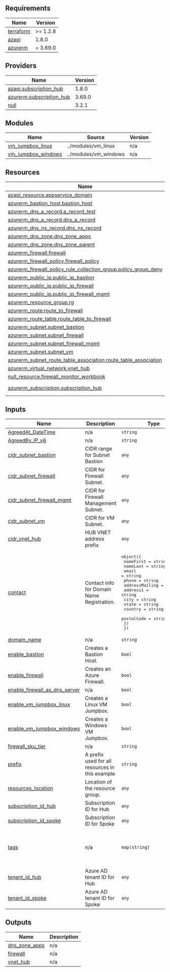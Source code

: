 <!-- BEGIN_TF_DOCS -->
## Requirements

| Name | Version |
|------|---------|
| <a name="requirement_terraform"></a> [terraform](#requirement\_terraform) | >= 1.2.8 |
| <a name="requirement_azapi"></a> [azapi](#requirement\_azapi) | 1.8.0 |
| <a name="requirement_azurerm"></a> [azurerm](#requirement\_azurerm) | = 3.69.0 |

## Providers

| Name | Version |
|------|---------|
| <a name="provider_azapi.subscription_hub"></a> [azapi.subscription\_hub](#provider\_azapi.subscription\_hub) | 1.8.0 |
| <a name="provider_azurerm.subscription_hub"></a> [azurerm.subscription\_hub](#provider\_azurerm.subscription\_hub) | 3.69.0 |
| <a name="provider_null"></a> [null](#provider\_null) | 3.2.1 |

## Modules

| Name | Source | Version |
|------|--------|---------|
| <a name="module_vm_jumpbox_linux"></a> [vm\_jumpbox\_linux](#module\_vm\_jumpbox\_linux) | ../modules/vm_linux | n/a |
| <a name="module_vm_jumpbox_windows"></a> [vm\_jumpbox\_windows](#module\_vm\_jumpbox\_windows) | ../modules/vm_windows | n/a |

## Resources

| Name | Type |
|------|------|
| [azapi_resource.appservice_domain](https://registry.terraform.io/providers/Azure/azapi/1.8.0/docs/resources/resource) | resource |
| [azurerm_bastion_host.bastion_host](https://registry.terraform.io/providers/hashicorp/azurerm/3.69.0/docs/resources/bastion_host) | resource |
| [azurerm_dns_a_record.a_record_test](https://registry.terraform.io/providers/hashicorp/azurerm/3.69.0/docs/resources/dns_a_record) | resource |
| [azurerm_dns_a_record.dns_a_record](https://registry.terraform.io/providers/hashicorp/azurerm/3.69.0/docs/resources/dns_a_record) | resource |
| [azurerm_dns_ns_record.dns_ns_record](https://registry.terraform.io/providers/hashicorp/azurerm/3.69.0/docs/resources/dns_ns_record) | resource |
| [azurerm_dns_zone.dns_zone_apps](https://registry.terraform.io/providers/hashicorp/azurerm/3.69.0/docs/resources/dns_zone) | resource |
| [azurerm_dns_zone.dns_zone_parent](https://registry.terraform.io/providers/hashicorp/azurerm/3.69.0/docs/resources/dns_zone) | resource |
| [azurerm_firewall.firewall](https://registry.terraform.io/providers/hashicorp/azurerm/3.69.0/docs/resources/firewall) | resource |
| [azurerm_firewall_policy.firewall_policy](https://registry.terraform.io/providers/hashicorp/azurerm/3.69.0/docs/resources/firewall_policy) | resource |
| [azurerm_firewall_policy_rule_collection_group.policy_group_deny](https://registry.terraform.io/providers/hashicorp/azurerm/3.69.0/docs/resources/firewall_policy_rule_collection_group) | resource |
| [azurerm_public_ip.public_ip_bastion](https://registry.terraform.io/providers/hashicorp/azurerm/3.69.0/docs/resources/public_ip) | resource |
| [azurerm_public_ip.public_ip_firewall](https://registry.terraform.io/providers/hashicorp/azurerm/3.69.0/docs/resources/public_ip) | resource |
| [azurerm_public_ip.public_ip_firewall_mgmt](https://registry.terraform.io/providers/hashicorp/azurerm/3.69.0/docs/resources/public_ip) | resource |
| [azurerm_resource_group.rg](https://registry.terraform.io/providers/hashicorp/azurerm/3.69.0/docs/resources/resource_group) | resource |
| [azurerm_route.route_to_firewall](https://registry.terraform.io/providers/hashicorp/azurerm/3.69.0/docs/resources/route) | resource |
| [azurerm_route_table.route_table_to_firewall](https://registry.terraform.io/providers/hashicorp/azurerm/3.69.0/docs/resources/route_table) | resource |
| [azurerm_subnet.subnet_bastion](https://registry.terraform.io/providers/hashicorp/azurerm/3.69.0/docs/resources/subnet) | resource |
| [azurerm_subnet.subnet_firewall](https://registry.terraform.io/providers/hashicorp/azurerm/3.69.0/docs/resources/subnet) | resource |
| [azurerm_subnet.subnet_firewall_mgmt](https://registry.terraform.io/providers/hashicorp/azurerm/3.69.0/docs/resources/subnet) | resource |
| [azurerm_subnet.subnet_vm](https://registry.terraform.io/providers/hashicorp/azurerm/3.69.0/docs/resources/subnet) | resource |
| [azurerm_subnet_route_table_association.route_table_association](https://registry.terraform.io/providers/hashicorp/azurerm/3.69.0/docs/resources/subnet_route_table_association) | resource |
| [azurerm_virtual_network.vnet_hub](https://registry.terraform.io/providers/hashicorp/azurerm/3.69.0/docs/resources/virtual_network) | resource |
| [null_resource.firewall_monitor_workbook](https://registry.terraform.io/providers/hashicorp/null/latest/docs/resources/resource) | resource |
| [azurerm_subscription.subscription_hub](https://registry.terraform.io/providers/hashicorp/azurerm/3.69.0/docs/data-sources/subscription) | data source |

## Inputs

| Name | Description | Type | Default | Required |
|------|-------------|------|---------|:--------:|
| <a name="input_AgreedAt_DateTime"></a> [AgreedAt\_DateTime](#input\_AgreedAt\_DateTime) | n/a | `string` | n/a | yes |
| <a name="input_AgreedBy_IP_v6"></a> [AgreedBy\_IP\_v6](#input\_AgreedBy\_IP\_v6) | n/a | `string` | n/a | yes |
| <a name="input_cidr_subnet_bastion"></a> [cidr\_subnet\_bastion](#input\_cidr\_subnet\_bastion) | CIDR range for Subnet Bastion | `any` | n/a | yes |
| <a name="input_cidr_subnet_firewall"></a> [cidr\_subnet\_firewall](#input\_cidr\_subnet\_firewall) | CIDR for Firewall Subnet. | `any` | n/a | yes |
| <a name="input_cidr_subnet_firewall_mgmt"></a> [cidr\_subnet\_firewall\_mgmt](#input\_cidr\_subnet\_firewall\_mgmt) | CIDR for Firewall Management Subnet. | `any` | n/a | yes |
| <a name="input_cidr_subnet_vm"></a> [cidr\_subnet\_vm](#input\_cidr\_subnet\_vm) | CIDR for VM Subnet. | `any` | n/a | yes |
| <a name="input_cidr_vnet_hub"></a> [cidr\_vnet\_hub](#input\_cidr\_vnet\_hub) | HUB VNET address prefix | `any` | n/a | yes |
| <a name="input_contact"></a> [contact](#input\_contact) | Contact info for Domain Name Registration. | <pre>object({<br>    nameFirst = string<br>    nameLast  = string<br>    email     = string<br>    phone     = string<br>    addressMailing = object({<br>      address1   = string<br>      city       = string<br>      state      = string<br>      country    = string<br>      postalCode = string<br>    })<br>  })</pre> | n/a | yes |
| <a name="input_domain_name"></a> [domain\_name](#input\_domain\_name) | n/a | `string` | n/a | yes |
| <a name="input_enable_bastion"></a> [enable\_bastion](#input\_enable\_bastion) | Creates a Bastion Host. | `bool` | n/a | yes |
| <a name="input_enable_firewall"></a> [enable\_firewall](#input\_enable\_firewall) | Creates an Azure Firewall. | `bool` | n/a | yes |
| <a name="input_enable_firewall_as_dns_server"></a> [enable\_firewall\_as\_dns\_server](#input\_enable\_firewall\_as\_dns\_server) | n/a | `bool` | n/a | yes |
| <a name="input_enable_vm_jumpbox_linux"></a> [enable\_vm\_jumpbox\_linux](#input\_enable\_vm\_jumpbox\_linux) | Creates a Linux VM Jumpbox. | `bool` | n/a | yes |
| <a name="input_enable_vm_jumpbox_windows"></a> [enable\_vm\_jumpbox\_windows](#input\_enable\_vm\_jumpbox\_windows) | Creates a Windows VM Jumpbox. | `bool` | n/a | yes |
| <a name="input_firewall_sku_tier"></a> [firewall\_sku\_tier](#input\_firewall\_sku\_tier) | n/a | `string` | n/a | yes |
| <a name="input_prefix"></a> [prefix](#input\_prefix) | A prefix used for all resources in this example | `string` | n/a | yes |
| <a name="input_resources_location"></a> [resources\_location](#input\_resources\_location) | Location of the resource group. | `any` | n/a | yes |
| <a name="input_subscription_id_hub"></a> [subscription\_id\_hub](#input\_subscription\_id\_hub) | Subscription ID for Hub | `any` | n/a | yes |
| <a name="input_subscription_id_spoke"></a> [subscription\_id\_spoke](#input\_subscription\_id\_spoke) | Subscription ID for Spoke | `any` | n/a | yes |
| <a name="input_tags"></a> [tags](#input\_tags) | n/a | `map(string)` | <pre>{<br>  "architecture": "Hub&Spoke",<br>  "environment": "development",<br>  "source": "terraform"<br>}</pre> | no |
| <a name="input_tenant_id_hub"></a> [tenant\_id\_hub](#input\_tenant\_id\_hub) | Azure AD tenant ID for Hub | `any` | n/a | yes |
| <a name="input_tenant_id_spoke"></a> [tenant\_id\_spoke](#input\_tenant\_id\_spoke) | Azure AD tenant ID for Spoke | `any` | n/a | yes |

## Outputs

| Name | Description |
|------|-------------|
| <a name="output_dns_zone_apps"></a> [dns\_zone\_apps](#output\_dns\_zone\_apps) | n/a |
| <a name="output_firewall"></a> [firewall](#output\_firewall) | n/a |
| <a name="output_vnet_hub"></a> [vnet\_hub](#output\_vnet\_hub) | n/a |
<!-- END_TF_DOCS -->